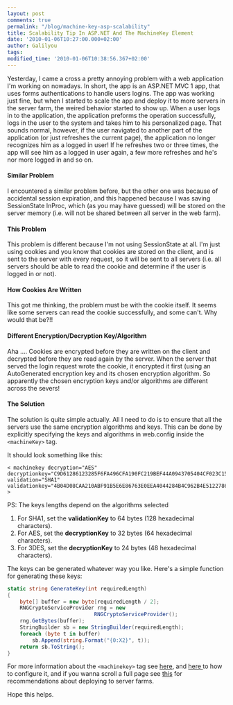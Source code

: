 ```yaml
---
layout: post
comments: true
permalink: "/blog/machine-key-asp-scalability"
title: Scalability Tip In ASP.NET And The MachineKey Element
date: '2010-01-06T10:27:00.000+02:00'
author: Galilyou
tags:
modified_time: '2010-01-06T10:38:56.367+02:00'
---
```


Yesterday, I came a cross a pretty annoying problem with a web application I'm working on nowadays.
In short, the app is an ASP.NET MVC 1 app, that uses forms authentications to handle users logins.
The app was working just fine, but when I started to scale the app and deploy it to more servers in the server farm, the weired behavior started to show up. When a user logs in to the application, the application preforms the operation successfully, logs in the user to the system and takes him to his personalized page. That sounds normal, however, if the user navigated to another part of the application (or just refreshes the current page), the application no longer recognizes him as a logged in user! If he refreshes two or three times, the app will see him as a logged in user again, a few more refreshes and he's nor more logged in and so on.

#### Similar Problem

I encountered  a similar problem before, but the other one was because of accidental session expiration, and this happened because I was saving SessionState InProc, which (as you may have guessed) will be stored on the server memory (i.e. will not be shared between all server in the web farm).

#### This Problem

This problem is different because I'm not using SessionState at all. I'm just using cookies and you know that cookies are stored on the client, and is sent to the server with every request, so it will be sent to all servers (i.e. all servers should be able to read the cookie and determine if the user is logged in or not).

#### How Cookies Are Written
This got me thinking, the problem must be with the cookie itself. It seems like some servers can read the cookie successfully, and some can't. Why would that be?!!

#### Different Encryption/Decryption Key/Algorithm
Aha .... Cookies are encrypted before they are written on the client and decrypted before they are read again by the server. When the server that served the login request wrote the cookie, it encrypted it first (using an AutoGenerated encryption key and its chosen encryption algorithm. So apparently the chosen encryption keys and/or algorithms are different across the severs!

#### The Solution
The solution is quite simple actually. All I need to do is to ensure that all the servers use the same encryption algorithms and keys.
This can be done by explicitly specifying the keys and algorithms in web.config inside the ```<machineKey>``` tag.

It should look something like this:

 ```
< machinekey decryption="AES" decryptionkey="C9D61286123285F6FA496CFA190FC219BEF44A0943705404CF023C15A1FFFE02" validation="SHA1" validationkey="4B04D08CAA210ABF91B5E6E86763E0EEA4044284B4C962B4E51227868DF44D1D6D20F7309FBA3CE323404FA0FC39E6C8C6CE9FB842C9481B9938EB268AF5F85D">
>
```

PS: The keys lengths depend on the algorithms selected

1. For SHA1, set the  **validationKey** to 64 bytes (128 hexadecimal characters).
1. For AES, set the  **decryptionKey** to 32 bytes (64 hexadecimal characters).
1. For 3DES, set the  **decryptionKey** to 24 bytes (48 hexadecimal characters).

The keys can be generated whatever way you like. Here's a simple function for generating these keys:

```csharp
static string GenerateKey(int requiredLength)
{
    byte[] buffer = new byte[requiredLength / 2];
    RNGCryptoServiceProvider rng = new
                            RNGCryptoServiceProvider();
    rng.GetBytes(buffer);
    StringBuilder sb = new StringBuilder(requiredLength);
    foreach (byte t in buffer)
        sb.Append(string.Format("{0:X2}", t));
    return sb.ToString();
}
```


 For more information about the ```<machinekey>``` tag see <a href="http://msdn.microsoft.com/en-us/library/w8h3skw9.aspx">here</a>, and <a href="http://msdn.microsoft.com/en-us/library/ms998288.aspx#paght000007_webfarmdeploymentconsiderations">here </a>to how to configure it, and if you wanna scroll a full page see <a href="http://msdn.microsoft.com/en-us/library/ms998288.aspx#paght000007_webfarmdeploymentconsiderations">this</a> for recommendations about deploying to server farms.

Hope this helps.

